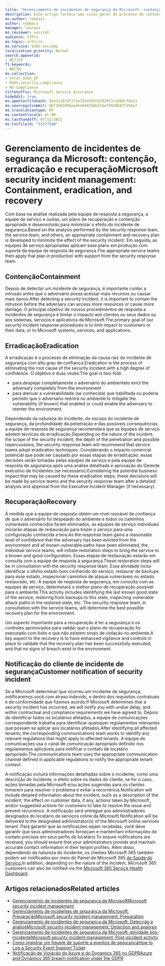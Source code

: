 ```yaml
---
title: 'Gerenciamento de incidentes de segurança da Microsoft: contenção, erradicação e recuperação'
description: Este artigo fornece uma visão geral do processo de contenção, erradicação e recuperação de gerenciamento de incidentes de segurança nos serviços online da Microsoft.
ms.author: robmazz
author: robmazz
manager: laurawi
ms.reviewer: sosstah
audience: ITPro
ms.topic: article
ms.service: O365-seccomp
localization_priority: Normal
search.appverid:
- MET150
f1.keywords:
- NOCSH
ms.collection:
- Strat_O365_IP
- M365-security-compliance
- MS-Compliance
titleSuffix: Microsoft Service Assurance
hideEdit: true
ms.openlocfilehash: 95e52107df2f3e745d393c62929f7c169bcf9a33
ms.sourcegitcommit: 8bf2602d56eedee4447ddb374ef95b0587f254e7
ms.translationtype: MT
ms.contentlocale: pt-BR
ms.lasthandoff: 07/12/2021
ms.locfileid: "53377548"
---
```

# <a name="microsoft-security-incident-management-containment-eradication-and-recovery"></a><span data-ttu-id="7ce7e-103">Gerenciamento de incidentes de segurança da Microsoft: contenção, erradicação e recuperação</span><span class="sxs-lookup"><span data-stu-id="7ce7e-103">Microsoft security incident management: Containment, eradication, and recovery</span></span>

<span data-ttu-id="7ce7e-104">Com base na análise realizada pela equipe de resposta à segurança, a equipe de serviço e outras, um plano de recuperação e contenção apropriado é desenvolvido para minimizar o efeito do incidente de segurança.</span><span class="sxs-lookup"><span data-stu-id="7ce7e-104">Based on the analysis performed by the security response team, the service team, and others, an appropriate containment and recovery plan is developed to minimize the effect of the security incident.</span></span> <span data-ttu-id="7ce7e-105">Em seguida, as equipes de serviço apropriadas aplicam esse plano em produção com suporte da equipe de resposta de segurança.</span><span class="sxs-lookup"><span data-stu-id="7ce7e-105">The appropriate service teams then apply that plan in production with support from the security response team.</span></span>

## <a name="containment"></a><span data-ttu-id="7ce7e-106">Contenção</span><span class="sxs-lookup"><span data-stu-id="7ce7e-106">Containment</span></span>

<span data-ttu-id="7ce7e-107">Depois de detectar um incidente de segurança, é importante conter a intrusão antes que o adversário possa acessar mais recursos ou causar mais danos.</span><span class="sxs-lookup"><span data-stu-id="7ce7e-107">After detecting a security incident, it is important to contain the intrusion before the adversary can access more resources or cause more damage.</span></span> <span data-ttu-id="7ce7e-108">O principal objetivo de nossos procedimentos de resposta a incidentes de segurança é limitar o impacto aos clientes ou seus dados ou aos sistemas, serviços e aplicativos da Microsoft.</span><span class="sxs-lookup"><span data-stu-id="7ce7e-108">The primary goal of our security incident response procedures is to limit impact to customers or their data, or to Microsoft systems, services, and applications.</span></span>

## <a name="eradication"></a><span data-ttu-id="7ce7e-109">Erradicação</span><span class="sxs-lookup"><span data-stu-id="7ce7e-109">Eradication</span></span>

<span data-ttu-id="7ce7e-110">A erradicação é o processo de eliminação da causa raiz do incidente de segurança com alto grau de confiança.</span><span class="sxs-lookup"><span data-stu-id="7ce7e-110">Eradication is the process of eliminating the root cause of the security incident with a high degree of confidence.</span></span> <span data-ttu-id="7ce7e-111">O objetivo é duas vezes:</span><span class="sxs-lookup"><span data-stu-id="7ce7e-111">The goal is two-fold:</span></span>

- <span data-ttu-id="7ce7e-112">para despejar completamente o adversário do ambiente</span><span class="sxs-lookup"><span data-stu-id="7ce7e-112">to evict the adversary completely from the environment</span></span>
- <span data-ttu-id="7ce7e-113">para atenuar a vulnerabilidade (se conhecida) que habilitada ou poderia permitir que o adversário reentra no ambiente.</span><span class="sxs-lookup"><span data-stu-id="7ce7e-113">to mitigate the vulnerability (if known) that enabled or could enable the adversary to reenter the environment.</span></span>

<span data-ttu-id="7ce7e-114">Dependendo da natureza do incidente, do escopo do incidente de segurança, da profundidade da penetração e das possíveis consequências, a equipe de resposta de segurança recomendará que as equipes de serviço adotem técnicas de erradicação.</span><span class="sxs-lookup"><span data-stu-id="7ce7e-114">Depending on the nature of the incident, the scope of the security incident, the depth of the penetration and possible repercussions, the security response team will recommend that service teams adopt eradication techniques.</span></span> <span data-ttu-id="7ce7e-115">Considerando o impacto comercial potencial que pode ser causado por essas etapas de erradicação, essas decisões serão tomadas pelas equipes de serviço e pela equipe de resposta de segurança após uma análise detalhada e aprovação do Gerente executivo de Incidentes (se necessário).</span><span class="sxs-lookup"><span data-stu-id="7ce7e-115">Considering the potential business impact that may be caused by these eradication steps, these decisions will be made by service teams and the security response team after a detailed analysis and approval from the Executive Incident Manager (if necessary).</span></span>

## <a name="recovery"></a><span data-ttu-id="7ce7e-116">Recuperação</span><span class="sxs-lookup"><span data-stu-id="7ce7e-116">Recovery</span></span>

<span data-ttu-id="7ce7e-117">À medida que a equipe de resposta obtém um nível razoável de confiança de que o adversário foi despejado do ambiente e todos os caminhos vulneráveis conhecidos foram eliminados, as equipes de serviço individuais iniciarão etapas de restauração para trazer o serviço para uma configuração conhecida e boa.</span><span class="sxs-lookup"><span data-stu-id="7ce7e-117">As the response team gains a reasonable level of confidence that the adversary has been evicted from the environment and all known vulnerable paths have been eliminated, the individual service teams, will initiate restoration steps to bring the service to a known and good configuration.</span></span> <span data-ttu-id="7ce7e-118">Essas etapas de restauração estarão em consulta com a equipe de resposta à segurança.</span><span class="sxs-lookup"><span data-stu-id="7ce7e-118">These restoration steps will be in consultation with the security response team.</span></span> <span data-ttu-id="7ce7e-119">Essa atividade inclui identificar o último estado bom conhecido do serviço, restaurar de backups para esse estado, inspecionar caminhos de ataque vulneráveis no estado restaurado, etc. A equipe de resposta de segurança, em consulta com as equipes de serviço, determinará o melhor plano de recuperação possível para o ambiente.</span><span class="sxs-lookup"><span data-stu-id="7ce7e-119">This activity includes identifying the last known good state of the service, restoring from backups to this state, inspecting vulnerable attack paths in the restored state, etc. The security response team, in consultation with the service teams, will determine the best possible recovery plan for the environment.</span></span>

<span data-ttu-id="7ce7e-120">Um aspecto importante para a recuperação é ter a segurança e os controles aprimorados para validar que o plano de recuperação foi executado com êxito e que não existem sinais de violação no ambiente.</span><span class="sxs-lookup"><span data-stu-id="7ce7e-120">A key aspect to the recovery is to have enhanced vigilance and controls in place to validate that the recovery plan has been successfully executed, and that no signs of breach exist in the environment.</span></span>

## <a name="customer-notification-of-security-incident"></a><span data-ttu-id="7ce7e-121">Notificação do cliente de incidente de segurança</span><span class="sxs-lookup"><span data-stu-id="7ce7e-121">Customer notification of security incident</span></span>

<span data-ttu-id="7ce7e-122">Se a Microsoft determinar que ocorreu um incidente de segurança, notificaremos você com atraso indevido, e dentro dos requisitos contratuais e de conformidade que fizemos acordo.</span><span class="sxs-lookup"><span data-stu-id="7ce7e-122">If Microsoft determines that a security incident has occurred, we will notify you with undue delay, and within contractual and compliance requirements we have agreed to.</span></span> <span data-ttu-id="7ce7e-123">Depois de identificar todos os locatários afetados, a equipe de comunicações correspondente trabalha para identificar quaisquer regulamentos relevantes que possam se aplicar aos locatários afetados.</span><span class="sxs-lookup"><span data-stu-id="7ce7e-123">After identifying all affected tenants, the corresponding communications team works to identify any relevant regulations that might apply to affected tenants.</span></span> <span data-ttu-id="7ce7e-124">A equipe de comunicações usa o canal de comunicação apropriado definido nos regulamentos aplicáveis para notificar o contato de locatário apropriado.</span><span class="sxs-lookup"><span data-stu-id="7ce7e-124">The communications team uses the appropriate communication channel defined in applicable regulations to notify the appropriate tenant contact.</span></span>

<span data-ttu-id="7ce7e-125">A notificação incluirá informações detalhadas sobre o incidente, como uma descrição do incidente, o efeito sobre os dados do cliente, se for o caso, ações tomadas pela Microsoft e/ou ações sugeridas para os clientes tomarem para resolver o problema e evitar a recorrência.</span><span class="sxs-lookup"><span data-stu-id="7ce7e-125">Notification will include detailed information about the incident, such as a description of the incident, the effect on customer data, if any, actions taken by Microsoft, and/or suggested actions for customers to take to resolve the issue and prevent recurrence.</span></span> <span data-ttu-id="7ce7e-126">A notificação será entregue aos administradores designados do locatário de serviços online da Microsoft.</span><span class="sxs-lookup"><span data-stu-id="7ce7e-126">Notification will be delivered to the designated administrator(s) of the Microsoft online services tenant.</span></span> <span data-ttu-id="7ce7e-127">Para garantir que as notificações sejam recebidas, você deve garantir que seus administradores forneçam e mantenham informações de contato precisas em seus perfis de locatário.</span><span class="sxs-lookup"><span data-stu-id="7ce7e-127">To ensure notifications are received, you should ensure that your administrators provide and maintain accurate contact information in their tenant profiles.</span></span> <span data-ttu-id="7ce7e-128">Além disso, dependendo da natureza do incidente, os clientes Microsoft 365 também podem ser notificados por meio do Painel de Microsoft 365 [de Saúde do Serviço.](http://status.yammer.com/)</span><span class="sxs-lookup"><span data-stu-id="7ce7e-128">In addition, depending on the nature of the incident, Microsoft 365 customers can also be notified via the [Microsoft 365 Service Health Dashboard](http://status.yammer.com/).</span></span>

## <a name="related-articles"></a><span data-ttu-id="7ce7e-129">Artigos relacionados</span><span class="sxs-lookup"><span data-stu-id="7ce7e-129">Related articles</span></span>

- [<span data-ttu-id="7ce7e-130">Gerenciamento de incidentes de segurança da Microsoft</span><span class="sxs-lookup"><span data-stu-id="7ce7e-130">Microsoft security incident management</span></span>](assurance-security-incident-management.md)
- [<span data-ttu-id="7ce7e-131">Gerenciamento de incidentes de segurança da Microsoft: Preparação</span><span class="sxs-lookup"><span data-stu-id="7ce7e-131">Microsoft security incident management: Preparation</span></span>](assurance-sim-preparation.md)
- [<span data-ttu-id="7ce7e-132">Gerenciamento de incidentes de segurança da Microsoft: Detecção e análise</span><span class="sxs-lookup"><span data-stu-id="7ce7e-132">Microsoft security incident management: Detection and analysis</span></span>](assurance-sim-detection-analysis.md)
- [<span data-ttu-id="7ce7e-133">Gerenciamento de incidentes de segurança da Microsoft: atividade pós-incidente</span><span class="sxs-lookup"><span data-stu-id="7ce7e-133">Microsoft security incident management: Post-incident activity</span></span>](assurance-sim-post-incident-activity.md)
- [<span data-ttu-id="7ce7e-134">Como registrar um tíquete de suporte a eventos de segurança</span><span class="sxs-lookup"><span data-stu-id="7ce7e-134">How to Log a Security Event Support Ticket</span></span>](/azure/security/fundamentals/event-support-ticket)
- [<span data-ttu-id="7ce7e-135">Notificação de Violação do Azure e do Dynamics 365 no GDPR</span><span class="sxs-lookup"><span data-stu-id="7ce7e-135">Azure and Dynamics 365 breach notification under the GDPR</span></span>](/compliance/regulatory/gdpr-breach-azure-dynamics)
